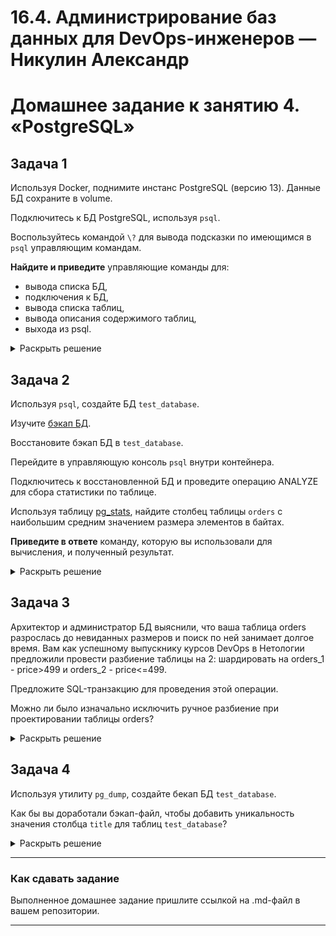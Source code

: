 # 16.4. Администрирование баз данных для DevOps-инженеров — Никулин Александр
# Домашнее задание к занятию 4. «PostgreSQL»

## Задача 1

Используя Docker, поднимите инстанс PostgreSQL (версию 13). Данные БД сохраните в volume.

Подключитесь к БД PostgreSQL, используя `psql`.

Воспользуйтесь командой `\?` для вывода подсказки по имеющимся в `psql` управляющим командам.

**Найдите и приведите** управляющие команды для:

- вывода списка БД,
- подключения к БД,
- вывода списка таблиц,
- вывода описания содержимого таблиц,
- выхода из psql.

<details>
  <summary>Раскрыть решение</summary>
  
  - вывода списка БД,
   > ![image](https://github.com/ADNikulin/netology/assets/44374132/ebaab803-bec4-4482-88f0-6b3e4ec278f7)
  - подключения к БД,
   > ![image](https://github.com/ADNikulin/netology/assets/44374132/b2f1e7ce-31b5-494e-9f56-5efd2f820870)
  - вывода списка таблиц,
   > ![image](https://github.com/ADNikulin/netology/assets/44374132/93c50b46-f07e-422b-909f-17b72575bd6b)
  - вывода описания содержимого таблиц,
   > ![image](https://github.com/ADNikulin/netology/assets/44374132/3b2aadfb-5a9c-4728-a7c0-ea1d7a252f6b)
  - выхода из psql.
   > ![image](https://github.com/ADNikulin/netology/assets/44374132/73f94f19-7551-43d7-b4ab-dff1eaff4a6e)

</details>

## Задача 2

Используя `psql`, создайте БД `test_database`.

Изучите [бэкап БД](https://github.com/netology-code/virt-homeworks/tree/virt-11/06-db-04-postgresql/test_data).

Восстановите бэкап БД в `test_database`.

Перейдите в управляющую консоль `psql` внутри контейнера.

Подключитесь к восстановленной БД и проведите операцию ANALYZE для сбора статистики по таблице.

Используя таблицу [pg_stats](https://postgrespro.ru/docs/postgresql/12/view-pg-stats), найдите столбец таблицы `orders` 
с наибольшим средним значением размера элементов в байтах.

**Приведите в ответе** команду, которую вы использовали для вычисления, и полученный результат.

<details>
  <summary>Раскрыть решение</summary>

  - ```
    SELECT attname, avg_width
      FROM pg_stats
      WHERE tablename = 'orders'
      ORDER BY avg_width DESC
      LIMIT 1;
    ```
  - ![image](https://github.com/ADNikulin/netology/assets/44374132/aef5c8bd-10f1-4cf7-9bfc-96ac2fe7e8b8)

</details>

## Задача 3

Архитектор и администратор БД выяснили, что ваша таблица orders разрослась до невиданных размеров и
поиск по ней занимает долгое время. Вам как успешному выпускнику курсов DevOps в Нетологии предложили
провести разбиение таблицы на 2: шардировать на orders_1 - price>499 и orders_2 - price<=499.

Предложите SQL-транзакцию для проведения этой операции.

Можно ли было изначально исключить ручное разбиение при проектировании таблицы orders?

<details>
  <summary>Раскрыть решение</summary>
  
  - Ну наверное +- такой скрипт.
    ```sql
    CREATE TABLE orders_1 AS
    SELECT * FROM orders WHERE price > 499;
    
    CREATE TABLE orders_2 AS
    SELECT * FROM orders WHERE price <= 499;
    
    DROP TABLE orders;
    ```
  - Да, можно было избежать разбиения таблицы вручную, необходимо было определить тип на моменте проектирования и создания - `partitioned table`

</details>

## Задача 4

Используя утилиту `pg_dump`, создайте бекап БД `test_database`.

Как бы вы доработали бэкап-файл, чтобы добавить уникальность значения столбца `title` для таблиц `test_database`?

<details>
  <summary>Раскрыть решение</summary>

  - ![image](https://github.com/ADNikulin/netology/assets/44374132/76eb6791-7066-480c-94f9-f27f3b0b9342)
  - На тему уникальности +- так:
  - ```sql  
    CREATE TABLE test_database (
      id serial PRIMARY KEY,
      title varchar(255) UNIQUE NOT NULL,
      price integer
    );
    ```
</details>

---

### Как cдавать задание

Выполненное домашнее задание пришлите ссылкой на .md-файл в вашем репозитории.

---
